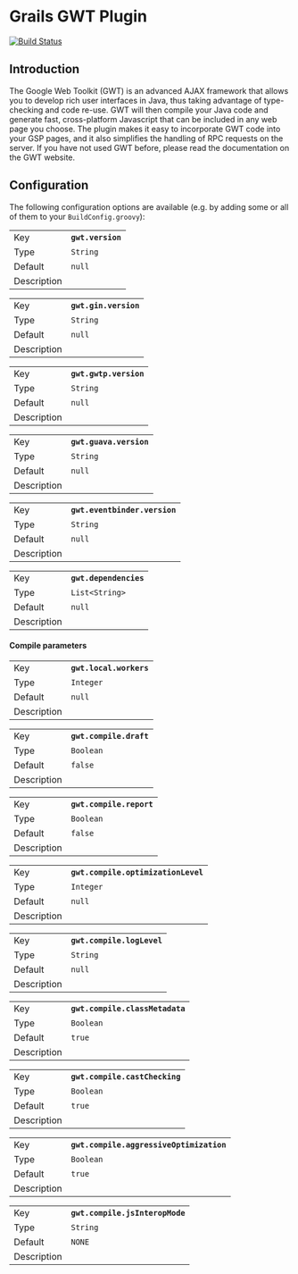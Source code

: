 # Grails GWT Plugin 
[![Build Status](https://travis-ci.org/donbeave/grails-gwt.svg?branch=master)](https://travis-ci.org/donbeave/grails-gwt)

## Introduction

The Google Web Toolkit (GWT) is an advanced AJAX framework that allows you to develop rich user interfaces in Java, thus taking advantage of type-checking and code re-use. GWT will then compile your Java code and generate fast, cross-platform Javascript that can be included in any web page you choose.
The plugin makes it easy to incorporate GWT code into your GSP pages, and it also simplifies the handling of RPC requests on the server. If you have not used GWT before, please read the documentation on the GWT website.


## Configuration

The following configuration options are available (e.g. by adding some or all of them to your `BuildConfig.groovy`):

<table>
	<tr>
		<td>Key</td>
		<td><strong><code>gwt.version</code></strong></td>
	</tr>
	<tr>
		<td>Type</td>
		<td><code>String</code></td>
	</tr>
	<tr>
		<td>Default</td>
		<td><code>null</code></td>
	</tr>
	<tr>
		<td>Description</td>
		<td>
		</td>
	</tr>
</table>

<table>
	<tr>
		<td>Key</td>
		<td><strong><code>gwt.gin.version</code></strong></td>
	</tr>
	<tr>
		<td>Type</td>
		<td><code>String</code></td>
	</tr>
	<tr>
		<td>Default</td>
		<td><code>null</code></td>
	</tr>
	<tr>
		<td>Description</td>
		<td>
		</td>
	</tr>
</table>

<table>
	<tr>
		<td>Key</td>
		<td><strong><code>gwt.gwtp.version</code></strong></td>
	</tr>
	<tr>
		<td>Type</td>
		<td><code>String</code></td>
	</tr>
	<tr>
		<td>Default</td>
		<td><code>null</code></td>
	</tr>
	<tr>
		<td>Description</td>
		<td>
		</td>
	</tr>
</table>

<table>
	<tr>
		<td>Key</td>
		<td><strong><code>gwt.guava.version</code></strong></td>
	</tr>
	<tr>
		<td>Type</td>
		<td><code>String</code></td>
	</tr>
	<tr>
		<td>Default</td>
		<td><code>null</code></td>
	</tr>
	<tr>
		<td>Description</td>
		<td>
		</td>
	</tr>
</table>

<table>
	<tr>
		<td>Key</td>
		<td><strong><code>gwt.eventbinder.version</code></strong></td>
	</tr>
	<tr>
		<td>Type</td>
		<td><code>String</code></td>
	</tr>
	<tr>
		<td>Default</td>
		<td><code>null</code></td>
	</tr>
	<tr>
		<td>Description</td>
		<td>
		</td>
	</tr>
</table>

<table>
	<tr>
		<td>Key</td>
		<td><strong><code>gwt.dependencies</code></strong></td>
	</tr>
	<tr>
		<td>Type</td>
		<td><code>List&lt;String&gt;</code></td>
	</tr>
	<tr>
		<td>Default</td>
		<td><code>null</code></td>
	</tr>
	<tr>
		<td>Description</td>
		<td>
		</td>
	</tr>
</table>

#### Compile parameters

<table>
	<tr>
		<td>Key</td>
		<td><strong><code>gwt.local.workers</code></strong></td>
	</tr>
	<tr>
		<td>Type</td>
		<td><code>Integer</code></td>
	</tr>
	<tr>
		<td>Default</td>
		<td><code>null</code></td>
	</tr>
	<tr>
		<td>Description</td>
		<td>
		</td>
	</tr>
</table>

<table>
	<tr>
		<td>Key</td>
		<td><strong><code>gwt.compile.draft</code></strong></td>
	</tr>
	<tr>
		<td>Type</td>
		<td><code>Boolean</code></td>
	</tr>
	<tr>
		<td>Default</td>
		<td><code>false</code></td>
	</tr>
	<tr>
		<td>Description</td>
		<td>
		</td>
	</tr>
</table>

<table>
	<tr>
		<td>Key</td>
		<td><strong><code>gwt.compile.report</code></strong></td>
	</tr>
	<tr>
		<td>Type</td>
		<td><code>Boolean</code></td>
	</tr>
	<tr>
		<td>Default</td>
		<td><code>false</code></td>
	</tr>
	<tr>
		<td>Description</td>
		<td>
		</td>
	</tr>
</table>

<table>
	<tr>
		<td>Key</td>
		<td><strong><code>gwt.compile.optimizationLevel</code></strong></td>
	</tr>
	<tr>
		<td>Type</td>
		<td><code>Integer</code></td>
	</tr>
	<tr>
		<td>Default</td>
		<td><code>null</code></td>
	</tr>
	<tr>
		<td>Description</td>
		<td>
		</td>
	</tr>
</table>

<table>
	<tr>
		<td>Key</td>
		<td><strong><code>gwt.compile.logLevel</code></strong></td>
	</tr>
	<tr>
		<td>Type</td>
		<td><code>String</code></td>
	</tr>
	<tr>
		<td>Default</td>
		<td><code>null</code></td>
	</tr>
	<tr>
		<td>Description</td>
		<td>
		</td>
	</tr>
</table>

<table>
	<tr>
		<td>Key</td>
		<td><strong><code>gwt.compile.classMetadata</code></strong></td>
	</tr>
	<tr>
		<td>Type</td>
		<td><code>Boolean</code></td>
	</tr>
	<tr>
		<td>Default</td>
		<td><code>true</code></td>
	</tr>
	<tr>
		<td>Description</td>
		<td>
		</td>
	</tr>
</table>

<table>
	<tr>
		<td>Key</td>
		<td><strong><code>gwt.compile.castChecking</code></strong></td>
	</tr>
	<tr>
		<td>Type</td>
		<td><code>Boolean</code></td>
	</tr>
	<tr>
		<td>Default</td>
		<td><code>true</code></td>
	</tr>
	<tr>
		<td>Description</td>
		<td>
		</td>
	</tr>
</table>

<table>
	<tr>
		<td>Key</td>
		<td><strong><code>gwt.compile.aggressiveOptimization</code></strong></td>
	</tr>
	<tr>
		<td>Type</td>
		<td><code>Boolean</code></td>
	</tr>
	<tr>
		<td>Default</td>
		<td><code>true</code></td>
	</tr>
	<tr>
		<td>Description</td>
		<td>
		</td>
	</tr>
</table>

<table>
	<tr>
		<td>Key</td>
		<td><strong><code>gwt.compile.jsInteropMode</code></strong></td>
	</tr>
	<tr>
		<td>Type</td>
		<td><code>String</code></td>
	</tr>
	<tr>
		<td>Default</td>
		<td><code>NONE</code></td>
	</tr>
	<tr>
		<td>Description</td>
		<td>
		</td>
	</tr>
</table>
